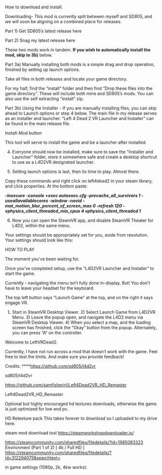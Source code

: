 How to download and install.

Downloading- This mod is currently split between myself and SD805, and we will soon be aligning on a combined place for releases.

Part 1) Get SD805’s latest release here

Part 2) Snag my latest release here

These two mods work in tandem. **If you wish to automatically install the mod, skip to 3b)** below.

Part 3a) Manually installing both mods is a simple drag and drop operation, finished by setting up launch options.

Take all files in both releases and locate your game directory.





For my half, find the “install” folder and then find “Drop these files into the game directory”. These will include both mine and SD805’s mods. You can also use the self extracting “install” zip.





Part 3b) Using the Installer - If you are manually installing files, you can skip ahead to Launch options or step 4 below. The main file in my release serves as an installer and launcher. “Left 4 Dead 2 VR Launcher and Installer” can be found in the main release file.

Install-Mod button





This tool will serve to install the game and be a launcher after installed.

4) Everyone should now be installed, make sure to save the “Installer and Launcher” folder, store it somewhere safe and create a desktop shortcut to use as a L4D2VR designated launcher.

5) Setting launch options is last, then its time to play. Almost there.

Copy these commands and right click on left4dead2 in your steam library, and click properties. At the bottom paste:

***-insecure -console +exec autoexec.cfg -precache_all_survivors 1 -useallavailablecores -window -novid -mat_motion_blur_percent_of_screen_max 0 -refresh 120 -vphysics_client_threaded_min_cpus 4 vphysics_client_threaded 1*** 

6) Now you can open the SteamVR app, and disable SteamVR Theater for L4D2, within the same menu.

Your settings should be appropriately set for you, aside from resolution. Your settings should look like this:





HOW TO PLAY

The moment you’ve been waiting for.

Once you’ve completed setup, use the “L4D2VR Launcher and Installer” to start the game.

Currently - navigating the menu isn’t fully done in-display. But! You don’t have to leave your headset for the keyboard.

The top left button says “Launch Game” at the top, and on the right it says engage VR.

1) Start in SteamVR Desktop Viewer. 2) Select Launch Game from L4D2VR Menu. 3) Leave the popup open, and navigate the L4D2 menu via SteamVR Desktop Viewer. 4) When you select a map, and the loading screen has finished, click the “Okay” button from the popup. Alternately, you can press “A” on the controller.

Welcome to LeftVRDead2.

Currently, I have not run across a mod that doesn’t work with the game. Feel free to test the limits. And make sure you provide feedback!

Credits: ****https://github.com/sd805/l4d2vr

sd805/l4d2vr

https://github.com/samfisherirl/Left4Dead2VR_HD_Remaster

Left4Dead2VR_HD_Remaster





Optional but highly encouraged hd textures downloads, otherwise the game is just optimized for low end pc.

  HD Retexture pack
  This takes forever to download so I uploaded to my drive here.
  
steam mod download tool https://steamworkshopdownloader.io/

  https://steamcommunity.com/sharedfiles/filedetails/?id=1985083323
  Environment (Part 1 of 2) [ 4k / Full HD ]
  https://steamcommunity.com/sharedfiles/filedetails/?id=312294075&searchtext=
  
in game settings (1080p, 2k, 4kw works):




